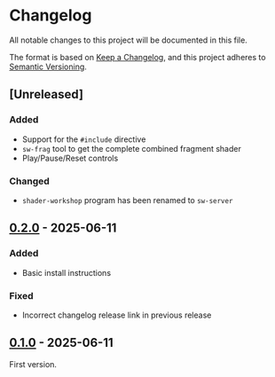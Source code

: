 # Changelog

All notable changes to this project will be documented in this file.

The format is based on [Keep a Changelog](https://keepachangelog.com/en/1.1.0/),
and this project adheres to [Semantic Versioning](https://semver.org/spec/v2.0.0.html).

## [Unreleased]

### Added
- Support for the `#include` directive
- `sw-frag` tool to get the complete combined fragment shader
- Play/Pause/Reset controls

### Changed
- `shader-workshop` program has been renamed to `sw-server`

## [0.2.0] - 2025-06-11

### Added
- Basic install instructions

### Fixed
- Incorrect changelog release link in previous release

## [0.1.0] - 2025-06-11

First version.

[0.1.0]: https://github.com/ubitux/ShaderWorkshop/releases/tag/v0.1.0
[0.2.0]: https://github.com/ubitux/ShaderWorkshop/compare/v0.1.0...v0.2.0
